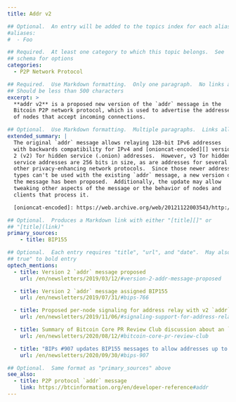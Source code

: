 ```yaml
---
title: Addr v2

## Optional.  An entry will be added to the topics index for each alias
#aliases:
#  - Foo

## Required.  At least one category to which this topic belongs.  See
## schema for options
categories:
  - P2P Network Protocol

## Required.  Use Markdown formatting.  Only one paragraph.  No links allowed.
## Should be less than 500 characters
excerpt: >
  **addr v2** is a proposed new version of the `addr` message in the
  Bitcoin P2P network protocol, which is used to advertise the addresses
  of nodes that accept incoming connections.

## Optional.  Use Markdown formatting.  Multiple paragraphs.  Links allowed.
extended_summary: |
  The original `addr` message allows relaying 128-bit IPv6 addresses
  with backwards compatibility for IPv4 and [onioncat-encoded][] version
  2 (v2) Tor hidden service (.onion) addresses.  However, v3 Tor hidden
  service addresses are 256 bits in size, as are addresses for several
  other privacy-enhancing network protocols.  Since those newer address
  types can't be used with the existing `addr` message, a new version of
  the message has been proposed.  Additionally, the update may allow
  tweaking other aspects of the message or the behavior of nodes and
  clients that process it.

  [onioncat-encoded]: https://web.archive.org/web/20121122003543/http://www.cypherpunk.at/onioncat/wiki/OnionCat

## Optional.  Produces a Markdown link with either "[title][]" or
## "[title](link)"
primary_sources:
    - title: BIP155

## Optional.  Each entry requires "title", "url", and "date".  May also use "feature:
## true" to bold entry
optech_mentions:
  - title: Version 2 `addr` message proposed
    url: /en/newsletters/2019/03/12/#version-2-addr-message-proposed

  - title: Version 2 `addr` message assigned BIP155
    url: /en/newsletters/2019/07/31/#bips-766

  - title: Proposed per-node signaling for address relay with v2 `addr` messages
    url: /en/newsletters/2019/11/06/#signaling-support-for-address-relay

  - title: Summary of Bitcoin Core PR Review Club discussion about an `addr` v2 PR
    url: /en/newsletters/2020/08/12/#bitcoin-core-pr-review-club

  - title: "BIPs #907 updates BIP155 messages to allow addresses up to 512 bytes"
    url: /en/newsletters/2020/09/30/#bips-907

## Optional.  Same format as "primary_sources" above
see_also:
  - title: P2P protocol `addr` message
    link: https://btcinformation.org/en/developer-reference#addr
---
```

